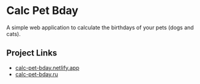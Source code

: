# Calc Pet Bday

A simple web application to calculate the birthdays of your pets (dogs and cats).

## Project Links

- [calc-pet-bday.netlify.app](https://calc-pet-bday.netlify.app)
- [calc-pet-bday.ru](https://calc-pet-bday.ru)
